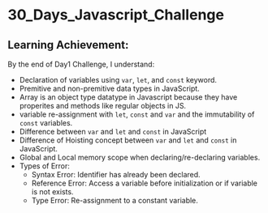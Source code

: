 # 30_Days_Javascript_Challenge

<!-- Day1: Variables and Data Types -->

## Learning Achievement:
By the end of Day1 Challenge, I understand:
- Declaration of variables using `var`, `let`, and `const` keyword.
- Premitive and non-premitive data types in JavaScript.
- Array is an object type datatype in Javascript because they have properites and methods like regular objects in JS.
- variable re-assignment with `let`, `const` and `var` and the immutability of `const` variables.
- Difference between `var` and `let` and `const` in JavaScript
- Difference of Hoisting concept between `var` and `let` and `const` in JavaScript.
- Global and Local memory scope when declaring/re-declaring variables.
- Types of Error: 
   - Syntax Error: Identifier has already been declared.
   - Reference Error: Access a variable before initialization or if variable is not exists.
   - Type Error: Re-assignment to a constant variable.


 
